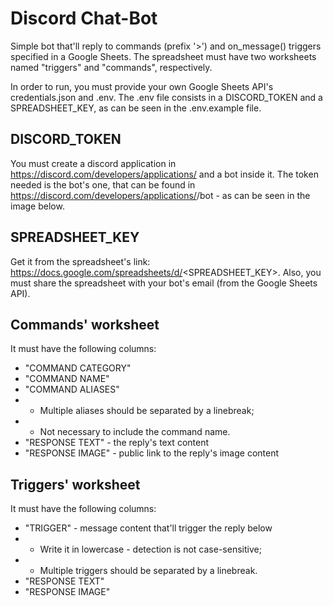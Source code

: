 # Discord Chat-Bot

Simple bot that'll reply to commands (prefix '>') and on_message() triggers specified in a Google Sheets.
The spreadsheet must have two worksheets named "triggers" and "commands", respectively.

In order to run, you must provide your own Google Sheets API's credentials.json and .env.
The .env file consists in a DISCORD_TOKEN and a SPREADSHEET_KEY, as can be seen in the .env.example file.

## DISCORD_TOKEN
You must create a discord application in https://discord.com/developers/applications/ and a bot inside it. The token needed is the bot's one, that can be found in https://discord.com/developers/applications/<APPLICATION ID>/bot - as can be seen in the image below.

## SPREADSHEET_KEY
Get it from the spreadsheet's link: https://docs.google.com/spreadsheets/d/<SPREADSHEET_KEY>.
Also, you must share the spreadsheet with your bot's email (from the Google Sheets API).

## Commands' worksheet
It must have the following columns:
 - "COMMAND CATEGORY"
 - "COMMAND NAME"
 - "COMMAND ALIASES"
 - - Multiple aliases should be separated by a linebreak;
 - - Not necessary to include the command name.
 - "RESPONSE TEXT" - the reply's text content
 - "RESPONSE IMAGE" - public link to the reply's image content

## Triggers' worksheet
It must have the following columns:
 - "TRIGGER" - message content that'll trigger the reply below
 - - Write it in lowercase - detection is not case-sensitive;
 - - Multiple triggers should be separated by a linebreak.
 - "RESPONSE TEXT"
 - "RESPONSE IMAGE"
